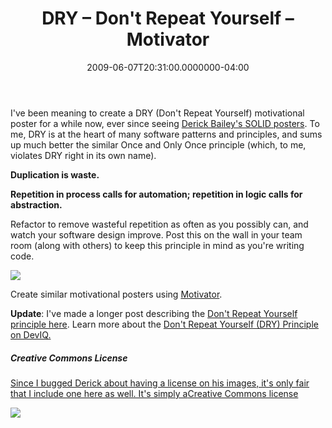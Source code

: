 ﻿---
title: DRY – Don't Repeat Yourself – Motivator
date: "2009-06-07T20:31:00.0000000-04:00"
description: I've been meaning to create a DRY (Don't Repeat Yourself)
featuredImage: img/dry-–-don’t-repeat-yourself-–-motivator-featured.png
---

I've been meaning to create a DRY (Don't Repeat Yourself) motivational poster for a while now, ever since seeing [Derick Bailey's SOLID posters](http://www.lostechies.com/blogs/derickbailey/archive/2009/02/11/solid-development-principles-in-motivational-pictures.aspx). To me, DRY is at the heart of many software patterns and principles, and sums up much better the similar Once and Only Once principle (which, to me, violates DRY right in its own name).

**Duplication is waste.**

**Repetition in process calls for automation; repetition in logic calls for abstraction.**

Refactor to remove wasteful repetition as often as you possibly can, and watch your software design improve. Post this on the wall in your team room (along with others) to keep this principle in mind as you're writing code.

![](/img/ddrym.jpg)

Create similar motivational posters using [Motivator](http://bighugelabs.com/flickr/motivator.php).

**Update**: I've made a longer post describing the [Don't Repeat Yourself principle here](https://ardalis.com/dont-repeat-yourself). Learn more about the [Don't Repeat Yourself (DRY) Principle on DevIQ.](http://deviq.com/don-t-repeat-yourself/)

##### **Creative Commons License**

[Since I bugged Derick about having a license on his images, it's only fair that I include one here as well. It's simply a](http://deviq.com/don-t-repeat-yourself/)[Creative Commons license](http://creativecommons.org/licenses/by-sa/3.0/us)

![](/img/ddrym1.jpg)

